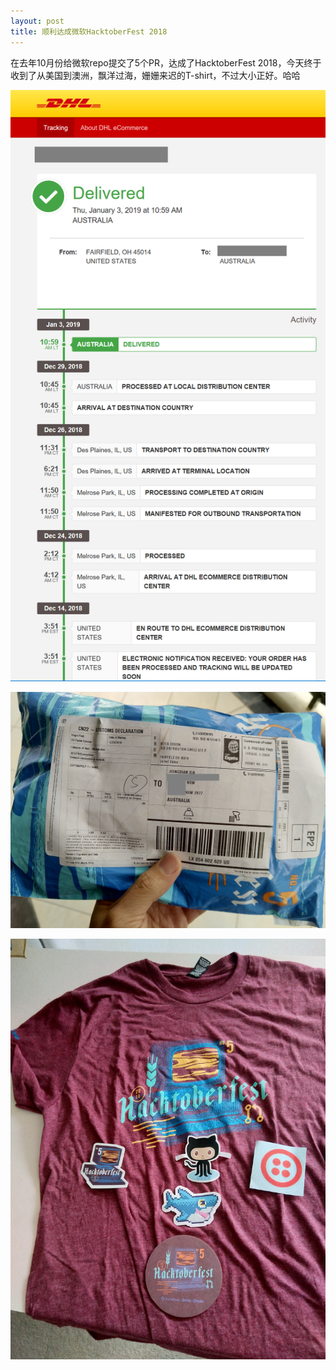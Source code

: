 ```yaml
---
layout: post
title: 顺利达成微软HacktoberFest 2018
---
```


在去年10月份给微软repo提交了5个PR，达成了HacktoberFest 2018，今天终于收到了从美国到澳洲，飘洋过海，姗姗来迟的T-shirt，不过大小正好。哈哈

![dhl](../images/post20190104/dhl.png)

![package](../images/post20190104/package.jpg)

![tshirt](../images/post20190104/tshirt.jpg)
